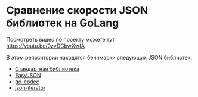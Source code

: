 # Сравнение скорости JSON библиотек на GoLang

Посмотреть видео по проекту можете тут https://youtu.be/0zvDCbwXwfA

В этом репозитории находятся бенчмарки следующих JSON библиотек:

* [Стандартная библиотека](https://github.com/golang/go/tree/master/src/encoding/json)
* [EasyJSON](https://github.com/mailru/easyjson)
* [go-codec](https://github.com/ugorji/go)
* [json-iterator](https://github.com/json-iterator/go)
